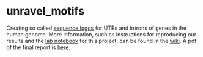 # unravel_motifs
Creating so called [sequence logos][1] for UTRs and introns of genes in the human genome.
More information, such as instructions for reproducing our results and the [lab notebook][3] for this project, can be found in the [wiki][2]. A pdf of the final report is [here][4].

[1]: https://en.wikipedia.org/wiki/Sequence_logo
[2]: https://github.com/jolo2486/unravel_motifs/wiki
[3]: https://github.com/jolo2486/unravel_motifs/wiki/Lab-notebook
[4]: https://github.com/jolo2486/unravel_motifs/blob/master/doc/paper/unravel_motifs.pdf
